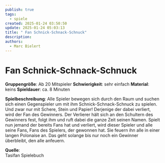 ```yaml
---
publish: true
tags:
  - spiele
created: 2025-01-24 03:50:50
update: 2025-01-24 05:03:13
title: " Fan Schnick-Schnack-Schnuck"
description: 
authors:
  - Marc Bielert
---
```


# Fan Schnick-Schnack-Schnuck

**Gruppengröße**: Ab 20 Mitspieler 
**Schwierigkeit**: sehr einfach 
**Material**: keins 
**Spieldauer**: ca. 8 Minuten

**Spielbeschreibung**: 
Alle Spieler bewegen sich durch den Raum und suchen sich einen Gegenspieler um mit ihm Schnick-Schnack-Schnuck zu spielen. Und zwar nur mit Schere, Stein und Papier! Derjenige der dabei verliert, wird der Fan des Gewinners. Der Verlierer hält sich an den Schultern des Gewinners fest, folgt ihm und ruft dabei die ganze Zeit seinen Namen. Spielt nun jemand der bereits Fans hat und verliert, wird dieser Spieler und alle seine Fans, Fans des Spielers, der gewonnen hat. Sie feuern ihn alle in einer langen Polonaise an. Das geht solange bis nur noch ein Gewinner überbleibt, den alle anfeuern.

**Quelle**:  
Tasifan Spielebuch